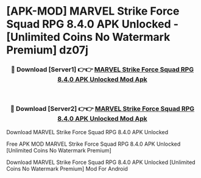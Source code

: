 # [APK-MOD] MARVEL Strike Force  Squad RPG 8.4.0 APK Unlocked - [Unlimited Coins No Watermark Premium] dz07j



<div align="center">
<h3>🔴 Download [Server1] 👉👉 <a href="https://momento.my/?title=MARVEL_Strike_Force__Squad_RPG_8.4.0_APK_Unlocked">MARVEL Strike Force  Squad RPG 8.4.0 APK Unlocked Mod Apk</a></h3><br>

<h3>🔴 Download [Server2] 👉👉 <a href="https://momento.my/?title=MARVEL_Strike_Force__Squad_RPG_8.4.0_APK_Unlocked">MARVEL Strike Force  Squad RPG 8.4.0 APK Unlocked Mod Apk</a></h3>
</div>



Download MARVEL Strike Force  Squad RPG 8.4.0 APK Unlocked 

Free APK MOD MARVEL Strike Force  Squad RPG 8.4.0 APK Unlocked [Unlimited Coins No Watermark Premium]

Download MARVEL Strike Force  Squad RPG 8.4.0 APK Unlocked [Unlimited Coins No Watermark Premium] Mod For Android

